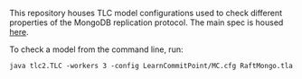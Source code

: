 This repository houses TLC model configurations used to check different properties of the MongoDB replication protocol. The main spec is housed [here](https://github.com/visualzhou/mongo-repl-tla).

To check a model from the command line, run:

```
java tlc2.TLC -workers 3 -config LearnCommitPoint/MC.cfg RaftMongo.tla

```